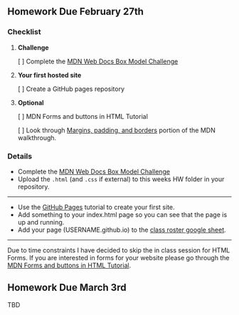 ## Homework Due February 27th

### Checklist

1. **Challenge**

   [ ] Complete the [MDN Web Docs Box Model Challenge](https://developer.mozilla.org/en-US/docs/Learn_web_development/Core/Styling_basics/Box_Model_Tasks)

2. **Your first hosted site**

   [ ] Create a GitHub pages repository

3. **Optional**

   [ ] MDN Forms and buttons in HTML Tutorial

   [ ] Look through [Margins, padding, and borders](https://developer.mozilla.org/en-US/docs/Learn_web_development/Core/Styling_basics/Box_model#the_alternative_css_box_model:~:text=think%20it%20is!-,Margins%2C%20padding%2C%20and%20borders,-You%27ve%20already%20seen) portion of the MDN walkthrough.

### Details

- Complete the [MDN Web Docs Box Model Challenge](https://developer.mozilla.org/en-US/docs/Learn_web_development/Core/Styling_basics/Box_Model_Tasks)
- Upload the `.html` (and `.css` if external) to this weeks HW folder in your repository.

---

- Use the [GitHub Pages](https://pages.github.com/) tutorial to create your first site.
- Add something to your index.html page so you can see that the page is up and running.
- Add your page (USERNAME.github.io) to the [class roster google sheet](https://docs.google.com/spreadsheets/d/1mypPKpLeb8K2L3tSgLmB0cUEQaopdfFvYwfKA70r1gQ/edit?usp=sharing).

---

Due to time constraints I have decided to skip the in class session for HTML Forms. If you are interested in forms for your website please go through the [MDN Forms and buttons in HTML Tutorial](https://developer.mozilla.org/en-US/docs/Learn_web_development/Core/Structuring_content/HTML_forms).

## Homework Due March 3rd

TBD
